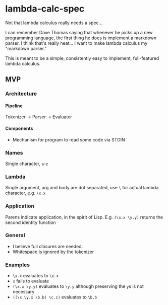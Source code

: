 # lambda-calc-spec
Not that lambda calculus really needs a spec...

I can remember Dave Thomas saying that whenever he picks up a new programming
language, the first thing he does is implement a markdown parser. I think
that's really neat... I want to make lambda calculus my "markdown parser."

This is meant to be a simple, consistently easy to implement, full-featured
lambda calculus.

## MVP
### Architecture
#### Pipeline
Tokenizer -> Parser -> Evaluator

#### Components
 - Mechanism for program to read some code via STDIN

### Names
Single character, `a`-`z`

### Lambda
Single argument, arg and body are dot separated, use `\` for actual lambda
character, e.g. `\x.x`

### Application
Parens indicate application, in the spirit of Lisp. E.g. `(\x.x \y.y)` returns
the second identity function

### General
 - I believe full closures are needed.
 - Whitespace is ignored by the tokenizer

### Examples
 - `\x.x` evaluates to `\x.x`
 - `x` fails to evaluate
 - `(\x.x \y.y)` evaluates to `\y.y` although preserving the `y`s is not
   necessary
 - `((\x.\y.x \b.b) \c.c)` evaluates to `\b.b`
